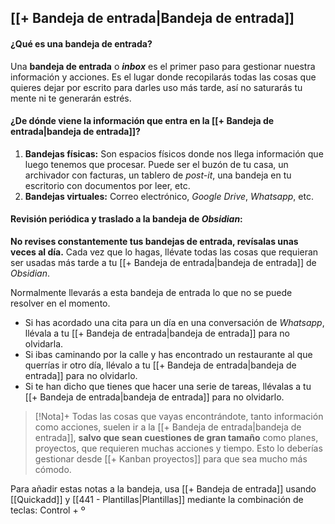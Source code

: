## [[+ Bandeja de entrada|Bandeja de entrada]]

#### ¿Qué es una bandeja de entrada?

Una **bandeja de entrada** o ***inbox*** es el primer paso para gestionar nuestra información y acciones. Es el lugar donde recopilarás todas las cosas que quieres dejar por escrito para darles uso más tarde, así no saturarás tu mente ni te generarán estrés. 

#### ¿De dónde viene la información que entra en la [[+ Bandeja de entrada|bandeja de entrada]]?

1. **Bandejas físicas:** Son espacios físicos donde nos llega información que luego tenemos que procesar. Puede ser el buzón de tu casa, un archivador con facturas, un tablero de *post-it*, una bandeja en tu escritorio con documentos por leer, etc.
2. **Bandejas virtuales:** Correo electrónico, *Google* *Drive*, *Whatsapp*, etc.  

#### Revisión periódica y traslado a la bandeja de *Obsidian*:

**No revises constantemente tus bandejas de entrada, revísalas unas veces al día.** Cada vez que lo hagas, llévate todas las cosas que requieran ser usadas más tarde a tu [[+ Bandeja de entrada|bandeja de entrada]] de *Obsidian*.

Normalmente llevarás a esta bandeja de entrada lo que no se puede resolver en el momento. 
- Si has acordado una cita para un día en una conversación de *Whatsapp*, llévala a tu [[+ Bandeja de entrada|bandeja de entrada]] para no olvidarla.
- Si ibas caminando por la calle y has encontrado un restaurante al que querrías ir otro día, llévalo a tu [[+ Bandeja de entrada|bandeja de entrada]] para no olvidarlo.
- Si te han dicho que tienes que hacer una serie de tareas, llévalas a tu [[+ Bandeja de entrada|bandeja de entrada]] para no olvidarlo.

> [!Nota]+
> Todas las cosas que vayas encontrándote, tanto información como acciones, suelen ir a la [[+ Bandeja de entrada|bandeja de entrada]], **salvo que sean cuestiones de gran tamaño** como planes, proyectos, que requieren muchas acciones y tiempo. Esto lo deberías gestionar desde [[+ Kanban proyectos]] para que sea mucho más cómodo.


Para añadir estas notas a la bandeja, usa [[+ Bandeja de entrada]] usando [[Quickadd]] y [[441 - Plantillas|Plantillas]] mediante la combinación de teclas: Control + º
